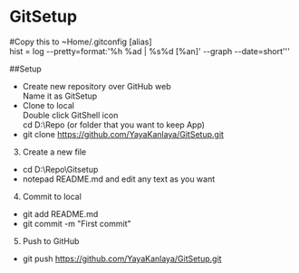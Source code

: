GitSetup
========

#Copy this to ~Home/.gitconfig
[alias]  
hist = log --pretty=format:'%h %ad | %s%d [%an]' --graph --date=short'''

##Setup
* Create new repository over GitHub web  
Name it as GitSetup  
* Clone to local  
Double click GitShell icon  
cd D:\Repo (or folder that you want to keep App)  
* git clone https://github.com/YayaKanlaya/GitSetup.git 
3. Create a new file
* cd D:\Repo\Gitsetup
* notepad README.md and edit any text as you want
4. Commit to local
- git add README.md
- git commit -m "First commit"
5. Push to GitHub
- git push https://github.com/YayaKanlaya/GitSetup.git

